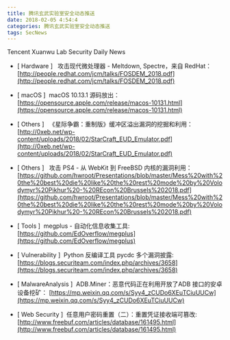 ```yaml
---
title: 腾讯玄武实验室安全动态推送
date: 2018-02-05 4:54:4
categories: 腾讯玄武实验室安全动态推送
tags: SecNews
---
```


Tencent Xuanwu Lab Security Daily News  
* [ Hardware ]  
攻击现代微处理器 - Meltdown, Spectre，来自 RedHat：   
[http://people.redhat.com/jcm/talks/FOSDEM_2018.pdf](http://people.redhat.com/jcm/talks/FOSDEM_2018.pdf)  

* [ macOS ]  macOS 10.13.1 源码放出：   
[https://opensource.apple.com/release/macos-10131.html](https://opensource.apple.com/release/macos-10131.html)  

* [ Others ]  
《星际争霸：重制版》缓冲区溢出漏洞的挖掘和利用：   
[http://0xeb.net/wp-content/uploads/2018/02/StarCraft_EUD_Emulator.pdf](http://0xeb.net/wp-content/uploads/2018/02/StarCraft_EUD_Emulator.pdf)  

* [ Others ]  
攻击 PS4 - 从 WebKit 到 FreeBSD 内核的漏洞利用：   
[https://github.com/hwroot/Presentations/blob/master/Mess%20with%20the%20best%20die%20like%20the%20rest%20mode%20by%20Volodymyr%20Pikhur%20-%20REcon%20Brussels%202018.pdf](https://github.com/hwroot/Presentations/blob/master/Mess%20with%20the%20best%20die%20like%20the%20rest%20mode%20by%20Volodymyr%20Pikhur%20-%20REcon%20Brussels%202018.pdf)  

* [ Tools ]  megplus - 自动化信息收集工具:   
[https://github.com/EdOverflow/megplus](https://github.com/EdOverflow/megplus)  

* [ Vulnerability ]  Python 反编译工具 pycdc 多个漏洞披露:   
[https://blogs.securiteam.com/index.php/archives/3658](https://blogs.securiteam.com/index.php/archives/3658)  

* [ MalwareAnalysis ]  ADB.Miner：恶意代码正在利用开放了ADB 接口的安卓设备挖矿： 
[https://mp.weixin.qq.com/s/Syy4_zCUDo6XEuTCiuUUCw](https://mp.weixin.qq.com/s/Syy4_zCUDo6XEuTCiuUUCw)  

* [ Web Security ]  任意用户密码重置（二）：重置凭证接收端可篡改:  
[http://www.freebuf.com/articles/database/161495.html](http://www.freebuf.com/articles/database/161495.html)  

